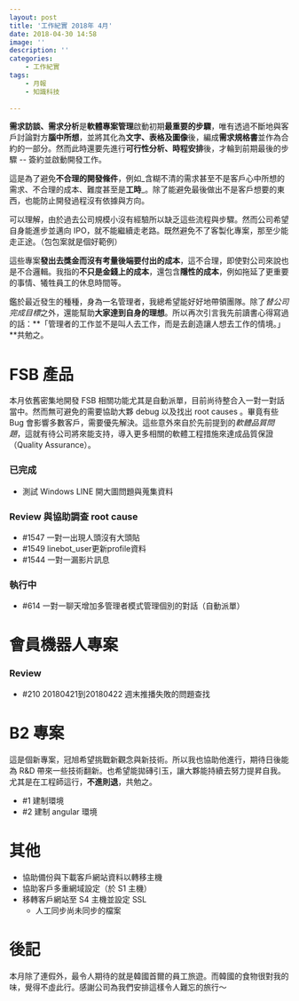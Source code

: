 ```yaml
---
layout: post
title: '工作紀實 2018年 4月'
date: 2018-04-30 14:58
image: ''
description: ''
categories:
    - 工作紀實
tags:
    - 月報
    - 知識科技
 
---
```

**需求訪談、需求分析**是**軟體專案管理**啟動初期**最重要的步驟**，唯有透過不斷地與客戶討論對方**腦中所想**，並將其化為**文字、表格及圖像**後，編成**需求規格書**並作為合約的一部分。然而此時還要先進行**可行性分析、時程安排**後，才輪到前期最後的步驟 -- 簽約並啟動開發工作。

這是為了避免**不合理的開發條件**，例如_含糊不清的需求甚至不是客戶心中所想的需求、不合理的成本、難度甚至是**工時**_。除了能避免最後做出不是客戶想要的東西，也能防止開發過程沒有依據與方向。

可以理解，由於過去公司規模小沒有經驗所以缺乏這些流程與步驟。然而公司希望自身能進步並邁向 IPO，就不能繼續走老路。既然避免不了客製化專案，那至少能走正途。（包包案就是個好範例）

這些專案**發出去獎金而沒有考量後端要付出的成本**，這不合理，即使對公司來說也是不合邏輯。我指的**不只是金錢上的成本**，還包含**隱性的成本**，例如拖延了更重要的事情、犧牲員工的休息時間等。

鑑於最近發生的種種，身為一名管理者，我總希望能好好地帶領團隊。除了*替公司完成目標*之外，還能幫助**大家達到自身的理想**。所以再次引言我先前讀書心得寫過的話：**「管理者的工作並不是叫人去工作，而是去創造讓人想去工作的情境。」**共勉之。

# FSB 產品

本月依舊密集地開發 FSB 相關功能尤其是自動派單，目前尚待整合入一對一對話當中。然而無可避免的需要協助大夥 debug 以及找出 root causes 。畢竟有些 Bug 會影響多數客戶，需要優先解決。這些意外來自於先前提到的*軟體品質問題*，這就有待公司將來能支持，導入更多相關的軟體工程措施來達成品質保證（Quality Assurance）。

### 已完成

* 測試 Windows LINE 開大圖問題與蒐集資料

### Review 與協助調查 root cause

* #1547 一對一出現人頭沒有大頭貼
* #1549 linebot_user更新profile資料
* #1544 一對一漏影片訊息

### 執行中

* #614 一對一聊天增加多管理者模式管理個別的對話（自動派單）

# 會員機器人專案

### Review

* #210 20180421到20180422 週末推播失敗的問題查找

# B2 專案

這是個新專案，冠旭希望挑戰新觀念與新技術。所以我也協助他進行，期待日後能為 R&D 帶來一些技術翻新。也希望能拋磚引玉，讓大夥能持續去努力提昇自我。尤其是在工程師這行，**不進則退**，共勉之。

* #1 建制環境
* #2 建制 angular 環境

# 其他

* 協助備份與下載客戶網站資料以轉移主機
* 協助客戶多重網域設定（於 S1 主機）
* 移轉客戶網站至 S4 主機並設定 SSL
    + 人工同步尚未同步的檔案

# 後記

本月除了連假外，最令人期待的就是韓國首爾的員工旅遊。而韓國的食物很對我的味，覺得不虛此行。感謝公司為我們安排這樣令人難忘的旅行～
